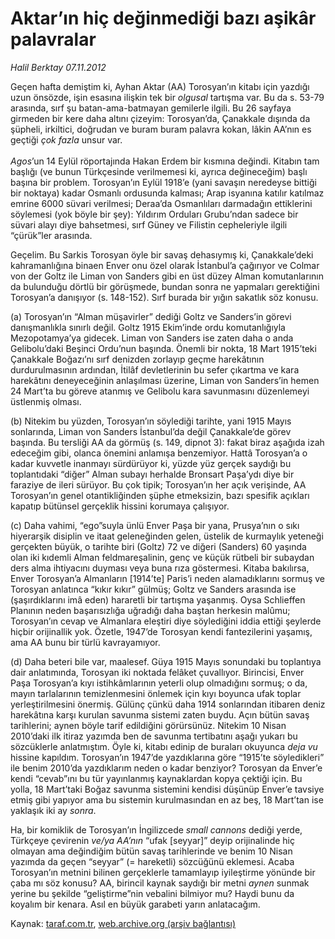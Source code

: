 # Aktar’ın hiç değinmediği bazı aşikâr palavralar

*Halil Berktay 07.11.2012*

<div class="yazi"><p>Geçen hafta demiştim ki, Ayhan Aktar (AA) Torosyan’ın kitabı için yazdığı uzun önsözde, işin esasına ilişkin tek bir <i>olgusal</i> tartışma var. Bu da s. 53-79 arasında, sırf şu batan-ama-batmayan gemilerle ilgili. Bu 26 sayfaya girmeden bir kere daha altını çizeyim: Torosyan’da, Çanakkale dışında da şüpheli, irkiltici, doğrudan ve buram buram palavra kokan, lâkin AA’nın es geçtiği <i>çok fazla</i> unsur var. <br/><br/><i>Agos</i>’un 14 Eylül röportajında Hakan Erdem bir kısmına değindi. Kitabın tam başlığı (ve bunun Türkçesinde verilmemesi ki, ayrıca değineceğim) başlı başına bir problem. Torosyan’ın Eylül 1918’e (yani savaşın neredeyse bittiği bir noktaya) kadar Osmanlı ordusunda kalması; Arap isyanına katılır katılmaz emrine 6000 süvari verilmesi; Deraa’da Osmanlıları darmadağın ettiklerini söylemesi (yok böyle bir şey): Yıldırım Orduları Grubu’ndan sadece bir süvari alayı diye bahsetmesi, sırf Güney ve Filistin cepheleriyle ilgili “çürük”ler arasında. </p>
<p>Geçelim. Bu Sarkis Torosyan öyle bir savaş dehasıymış ki, Çanakkale’deki kahramanlığına binaen Enver onu özel olarak İstanbul’a çağırıyor ve Colmar von der Goltz ile Liman von Sanders gibi en üst düzey Alman komutanlarının da bulunduğu dörtlü bir görüşmede, bundan sonra ne yapmaları gerektiğini Torosyan’a danışıyor (s. 148-152). Sırf burada bir yığın sakatlık söz konusu. </p>
<p>(a) Torosyan’ın “Alman müşavirler” dediği Goltz ve Sanders’in görevi danışmanlıkla sınırlı değil. Goltz 1915 Ekim’inde ordu komutanlığıyla Mezopotamya’ya gidecek. Liman von Sanders ise zaten daha o anda Gelibolu’daki Beşinci Ordu’nun başında. Önemli bir nokta, 18 Mart 1915’teki Çanakkale Boğazı’nı sırf denizden zorlayıp geçme harekâtının durdurulmasının ardından, İtilâf devletlerinin bu sefer çıkartma ve kara harekâtını deneyeceğinin anlaşılması üzerine, Liman von Sanders’in hemen 24 Mart’ta bu göreve atanmış ve Gelibolu kara savunmasını düzenlemeyi üstlenmiş olması. </p>
<p>(b) Nitekim bu yüzden, Torosyan’ın söylediği tarihte, yani 1915 Mayıs sonlarında, Liman von Sanders İstanbul’da değil Çanakkale’de görev başında. Bu tersliği AA da görmüş (s. 149, dipnot 3): fakat biraz aşağıda izah edeceğim gibi, olanca önemini anlamışa benzemiyor. Hattâ Torosyan’a o kadar kuvvetle inanmayı sürdürüyor ki, yüzde yüz gerçek saydığı bu toplantıdaki “diğer” Alman subayı herhalde Bronsart Paşa’ydı diye bir faraziye de ileri sürüyor. Bu çok tipik; Torosyan’ın her açık verişinde, AA Torosyan’ın genel otantikliğinden şüphe etmeksizin, bazı spesifik açıkları kapatıp bütünsel gerçeklik hissini korumaya çalışıyor.</p>
<p>(c) Daha vahimi, “ego”suyla ünlü Enver Paşa bir yana, Prusya’nın o sıkı hiyerarşik disiplin ve itaat geleneğinden gelen, üstelik de kurmaylık yeteneği gerçekten büyük, o tarihte biri (Goltz) 72 ve diğeri (Sanders) 60 yaşında olan iki kıdemli Alman feldmareşalinin, genç ve küçük rütbeli bir subaydan ders alma ihtiyacını duyması veya buna rıza göstermesi. Kitaba bakılırsa, Enver Torosyan’a Almanların [1914’te] Paris’i neden alamadıklarını sormuş ve Torosyan anlatınca “kıkır kıkır” gülmüş; Goltz ve Sanders arasında ise (şaşırdıklarını imâ eden) hararetli bir tartışma yaşanmış. Oysa Schlieffen Planının neden başarısızlığa uğradığı daha baştan herkesin malûmu; Torosyan’ın cevap ve Almanlara eleştiri diye söylediğini iddia ettiği şeylerde hiçbir orijinallik yok. Özetle, 1947’de Torosyan kendi fantezilerini yaşamış, ama AA bunu bir türlü kavrayamıyor.</p>
<p>(d) Daha beteri bile var, maalesef. Güya 1915 Mayıs sonundaki bu toplantıya dair anlatımında, Torosyan iki noktada felâket çuvallıyor. Birincisi, Enver Paşa Torosyan’a kıyı istihkâmlarının yeterli olup olmadığını sormuş; o da, mayın tarlalarının temizlenmesini önlemek için kıyı boyunca ufak toplar yerleştirilmesini önermiş. Gülünç çünkü daha 1914 sonlarından itibaren deniz harekâtına karşı kurulan savunma sistemi zaten buydu. Açın bütün savaş tarihlerini; aynen böyle tarif edildiğini görürsünüz. Nitekim 10 Nisan 2010’daki ilk itiraz yazımda ben de savunma tertibatını aşağı yukarı bu sözcüklerle anlatmıştım. Öyle ki, kitabı edinip de buraları okuyunca <i>deja vu</i> hissine kapıldım. Torosyan’ın 1947’de yazdıklarına göre “1915’te söyledikleri” ile benim 2010’da yazdıklarım neden o kadar benziyor? Torosyan da Enver’e kendi “cevab”ını bu tür yayınlanmış kaynaklardan kopya çektiği için. Bu yolla, 18 Mart’taki Boğaz savunma sistemini kendisi düşünüp Enver’e tavsiye etmiş gibi yapıyor ama bu sistemin kurulmasından en az beş, 18 Mart’tan ise yaklaşık iki ay <i>sonra</i>. </p>
<p>Ha, bir komiklik de Torosyan’ın İngilizcede <i>small cannons</i> dediği yerde, Türkçeye çevirenin <i>ve/ya AA’nın</i> “ufak [seyyar]” deyip orijinalinde hiç olmayan ama değindiğim bütün savaş tarihlerinde ve benim 10 Nisan yazımda da geçen “seyyar” (= hareketli) sözcüğünü eklemesi. Acaba Torosyan’ın metnini bilinen gerçeklerle tamamlayıp iyileştirme yönünde bir çaba mı söz konusu? AA, birincil kaynak saydığı bir metni <i>aynen</i> sunmak yerine bu şekilde “geliştirme”nin vebalini bilmiyor mu? Haydi bunu da koyalım bir kenara. Asıl en büyük garabeti yarın anlatacağım. </p>
</div>

Kaynak: [taraf.com.tr](http://www.taraf.com.tr/halil-berktay/makale-aktar-in-hic-deginmedigi-bazi-asikar-palavralar.htm), [web.archive.org (arşiv bağlantısı)](http://web.archive.org/web/20131022041814/http://www.taraf.com.tr/halil-berktay/makale-aktar-in-hic-deginmedigi-bazi-asikar-palavralar.htm)

